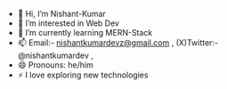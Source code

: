 - 👋 Hi, I’m Nishant-Kumar
- 👀 I’m interested in Web Dev
- 🌱 I’m currently learning MERN-Stack
- 📫 Email:- nishantkumardevz@gmail.com , (X)Twitter:- @nishantkumardev , 
- 😄 Pronouns: he/him
- ⚡ I love exploring new technologies

<!---
Nishant-Kumar-devz/Nishant-Kumar-devz is a ✨ special ✨ repository because its `README.md` (this file) appears on your GitHub profile.
You can click the Preview link to take a look at your changes.
--->
